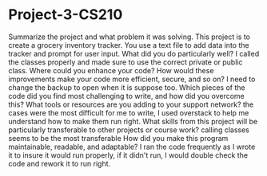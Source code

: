 # Project-3-CS210
Summarize the project and what problem it was solving. This project is to create a grocery inventory tracker. You use a text file to add data into the tracker and prompt for user input.
What did you do particularly well? I called the classes properly and made sure to use the correct private or public class.
Where could you enhance your code? How would these improvements make your code more efficient, secure, and so on? I need to change the backup to open when it is suppose too.
Which pieces of the code did you find most challenging to write, and how did you overcome this? What tools or resources are you adding to your support network? the cases were the most difficult for me to write, I used overstack to help me understand how to make them run right.
What skills from this project will be particularly transferable to other projects or course work? calling classes seems to be the most transferable
How did you make this program maintainable, readable, and adaptable? I ran the code frequently as I wrote it to insure it would run properly, if it didn't run, I would double check the code and rework it to run right.
